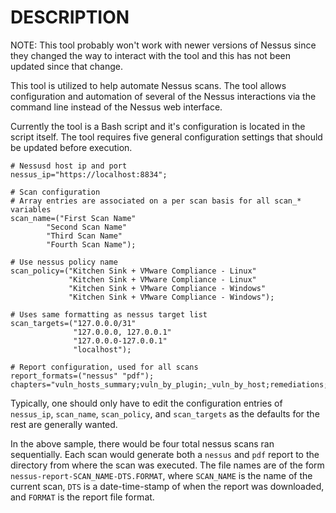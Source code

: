 DESCRIPTION
===========

NOTE: This tool probably won't work with newer versions of Nessus since they
changed the way to interact with the tool and this has not been updated since
that change.

This tool is utilized to help automate Nessus scans.  The tool allows
configuration and automation of several of the Nessus interactions via the
command line instead of the Nessus web interface.

Currently the tool is a Bash script and it's configuration is located in the
script itself.
The tool requires five general configuration settings that should be updated
before execution.
```
# Nessusd host ip and port
nessus_ip="https://localhost:8834";

# Scan configuration
# Array entries are associated on a per scan basis for all scan_* variables
scan_name=("First Scan Name"
        "Second Scan Name"
        "Third Scan Name"
        "Fourth Scan Name");

# Use nessus policy name
scan_policy=("Kitchen Sink + VMware Compliance - Linux"
             "Kitchen Sink + VMware Compliance - Linux"
             "Kitchen Sink + VMware Compliance - Windows"
             "Kitchen Sink + VMware Compliance - Windows");

# Uses same formatting as nessus target list
scan_targets=("127.0.0.0/31"
              "127.0.0.0, 127.0.0.1"
              "127.0.0.0-127.0.0.1"
              "localhost");

# Report configuration, used for all scans
report_formats=("nessus" "pdf");
chapters="vuln_hosts_summary;vuln_by_plugin;_vuln_by_host;remediations;compliance_exec;compliance;";
```

Typically, one should only have to edit the configuration entries of `nessus_ip`,
`scan_name`, `scan_policy`, and `scan_targets` as the defaults for the rest are
generally wanted.

In the above sample, there would be four total nessus scans ran sequentially.
Each scan would generate both a `nessus` and `pdf` report to the directory from
where the scan was executed.  The file names are of the form
`nessus-report-SCAN_NAME-DTS.FORMAT`, where `SCAN_NAME` is the name of the
current scan, `DTS` is a date-time-stamp of when the report was downloaded, and
`FORMAT` is the report file format.
